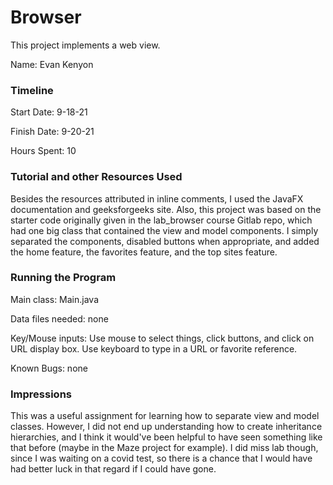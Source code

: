 Browser
====

This project implements a web view.

Name: Evan Kenyon

### Timeline

Start Date: 9-18-21

Finish Date: 9-20-21

Hours Spent: 10


### Tutorial and other Resources Used
Besides the resources attributed in inline comments, I used the JavaFX documentation and geeksforgeeks site.
Also, this project was based on the starter code originally given in the lab_browser course Gitlab repo, which
had one big class that contained the view and model components. I simply separated the components, disabled buttons
when appropriate, and added the home feature, the favorites feature, and the top sites feature.


### Running the Program

Main class: Main.java

Data files needed: none

Key/Mouse inputs: Use mouse to select things, click buttons, and click on URL display box. Use keyboard
to type in a URL or favorite reference.

Known Bugs: none


### Impressions
This was a useful assignment for learning how to separate view and model classes. However, I did not end up
understanding how to create inheritance hierarchies, and I think it would've been helpful to have seen something
like that before (maybe in the Maze project for example). I did miss lab though, since I was waiting on a covid 
test, so there is a chance that I would have had better luck in that regard if I could have gone.
